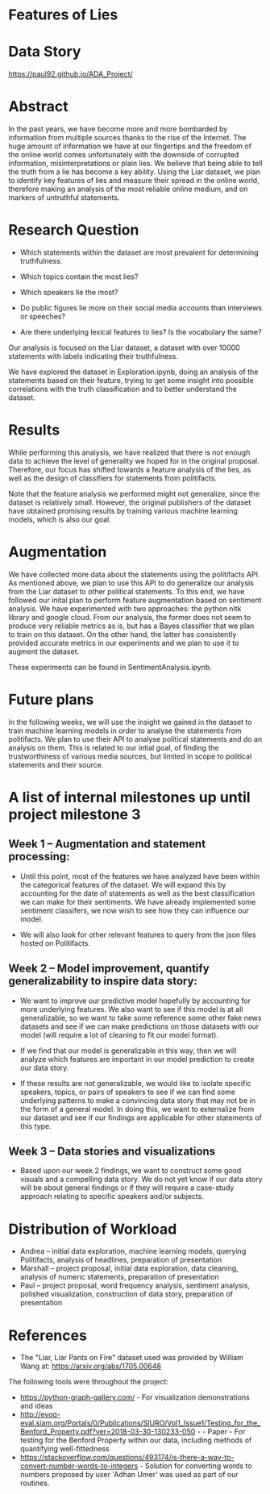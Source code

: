 # Features of Lies

# Data Story

https://paul92.github.io/ADA_Project/

# Abstract

In the past years, we have become more and more bombarded by
information from multiple sources thanks to the rise of the Internet. The huge
amount of information we have at our fingertips and the freedom of the online
world comes unfortunately with the downside of corrupted information,
misinterpretations or plain lies. We believe that being able to tell the truth
from a lie has become a key ability. Using the Liar dataset, we plan to
identify key features of lies and measure their spread in the online world,
therefore making an analysis of the most reliable online medium, and on markers
of untruthful statements.

# Research Question

- Which statements within the dataset are most prevalent for determining truthfulness.

- Which topics contain the most lies?

- Which speakers lie the most?

- Do public figures lie more on their social media accounts than interviews or
  speeches?
  
- Are there underlying lexical features to lies? Is the vocabulary the same?

Our analysis is focused on the Liar dataset, a dataset with over 10000
statements with labels indicating their truthfulness.

We have explored the dataset in Exploration.ipynb, doing an analysis of the
statements based on their feature, trying to get some insight into possible
correlations with the truth classification and to better understand the
dataset.

# Results

While performing this analysis, we have realized that there is not enough data
to achieve the level of generality we hoped for in the original proposal.
Therefore, our focus has shifted towards a feature analysis of the lies, as
well as the design of classifiers for statements from politifacts.

Note that the feature analysis we performed might not generalize, since the
dataset is relatively small. However, the original publishers of the dataset
have obtained promising results by training various machine learning models,
which is also our goal.

# Augmentation

We have collected more data about the statements using the politifacts API.
As mentioned above, we plan to use this API to do generalize our analysis from
the Liar dataset to other political statements. To this end, we have followed
our inital plan to perform feature augmentation based on sentiment analysis. We
have experimented with two approaches: the python nltk library and google
cloud. From our analysis, the former does not seem to produce very reliable
metrics as is, but has a Bayes classifier that we plan to train on this
dataset. On the other hand, the latter has consistently provided accurate
metrics in our experiments and we plan to use it to augment the dataset.

These experiments can be found in SentimentAnalysis.ipynb.

# Future plans

In the following weeks, we will use the insight we gained in the dataset to
train machine learning models in order to analyse the statements from
politifacts. We plan to use their API to analyse political statements and do
an analysis on them. This is related to our intial goal, of finding
the trustworthiness of various media sources, but limited in scope to political
statements and their source.

# A list of internal milestones up until project milestone 3

## Week 1 – Augmentation and statement processing: 

- Until this point, most of the features we have analyzed have been within the categorical features of the dataset. We will expand this by accounting for the date of statements as well as the best classification we can make for their sentiments. We have already implemented some sentiment classifers, we now wish to see how they can influence our model.

- We will also look for other relevant features to query from the json files hosted on Politifacts.


## Week 2 – Model improvement, quantify generalizability to inspire data story: 

- We want to improve our predictive model hopefully by accounting for more underlying features. We also want to see if this model is at all generalizable, so we want to take some reference some other fake news datasets and see if we can make predictions on those datasets with our model (will require a lot of cleaning to fit our model format). 

- If we find that our model is generalizable in this way, then we will analyze which features are important in our model prediction to create our data story. 

- If these results are not generalizable, we would like to isolate specific speakers, topics, or pairs of speakers to see if we can find some underlying patterns to make a convincing data story that may not be in the form of a general model. In doing this, we want to externalize from our dataset and see if our findings are applicable for other statements of this type.

## Week 3 – Data stories and visualizations

- Based upon our week 2 findings, we want to construct some good visuals and a compelling data story. We do not yet know if our data story will be about general findings or if they will require a case-study approach relating to specific speakers and/or subjects.

# Distribution of Workload

- Andrea – initial data exploration, machine learning models, querying Politifacts, analysis of headlines, preparation of presentation
- Marshall – project proposal, initial data exploration, data cleaning, analysis of numeric statements, preparation of presentation
- Paul – project proposal, word frequency analysis, sentiment analysis, polished visualization, construction of data story, preparation of presentation

# References

- The "Liar, Liar Pants on Fire" dataset used was provided by William Wang at: https://arxiv.org/abs/1705.00648

The following tools were throughout the project:
- https://python-graph-gallery.com/ - For visualization demonstrations and ideas
- http://evoq-eval.siam.org/Portals/0/Publications/SIURO/Vol1_Issue1/Testing_for_the_Benford_Property.pdf?ver=2018-03-30-130233-050 - - Paper - For testing for the Benford Property within our data, including methods of quantifying well-fittedness
- https://stackoverflow.com/questions/493174/is-there-a-way-to-convert-number-words-to-integers - Solution for converting words to numbers proposed by user 'Adhan Umer' was used as part of our routines.
